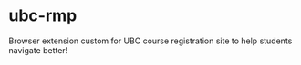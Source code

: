 # ubc-rmp

Browser extension custom for UBC course registration site to help students navigate better!


